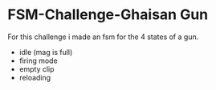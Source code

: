 # FSM-Challenge-Ghaisan Gun
For this challenge i made an fsm for the 4 states of a gun.
- idle (mag is full)
- firing mode
- empty clip
- reloading
